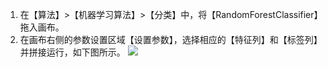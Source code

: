 
1. 在【算法】>【机器学习算法】>【分类】中，将【RandomForestClassifier】拖入画布。
2. 在画布右侧的参数设置区域【设置参数】，选择相应的【特征列】和【标签列】并拼接运行，如下图所示。
 ![](https://main.qcloudimg.com/raw/ff0448e746ef8b80f2713512797536de.png)



